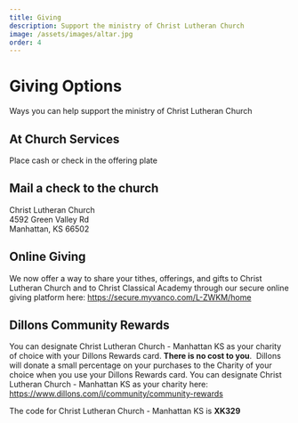 ```yaml
---
title: Giving
description: Support the ministry of Christ Lutheran Church
image: /assets/images/altar.jpg
order: 4
---
```


# Giving Options

Ways you can help support the ministry of Christ Lutheran Church

## At Church Services

Place cash or check in the offering plate

## Mail a check to the church

Christ Lutheran Church  
4592 Green Valley Rd  
Manhattan, KS 66502


## Online Giving

We now offer a way to share your tithes, offerings, and gifts to Christ Lutheran Church and to Christ Classical Academy through our secure online giving platform here:
<a href="https://secure.myvanco.com/L-ZWKM/home" target="_blank">https://secure.myvanco.com/L-ZWKM/home</a>

## Dillons Community Rewards

You can designate Christ Lutheran Church - Manhattan KS as your charity of choice with your Dillons Rewards card. **There is no cost to you**.  Dillons will donate a small percentage on your purchases to the Charity of your choice when you use your Dillons Rewards card. You can designate Christ Lutheran Church - Manhattan KS as your charity here: <a href="https://www.dillons.com/i/community/community-rewards" target="_blank">https://www.dillons.com/i/community/community-rewards</a>  

The code for Christ Lutheran Church - Manhattan KS is **XK329**